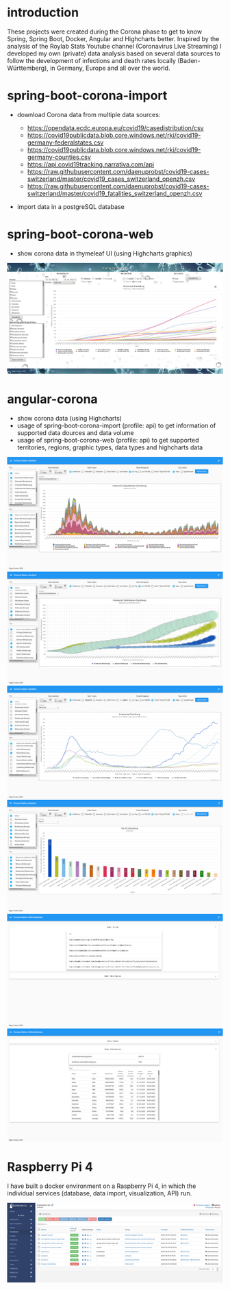 # introduction
These projects were created during the Corona phase to get to know Spring, Spring Boot, Docker, Angular and Highcharts better.
Inspired by the analysis of the Roylab Stats Youtube channel (Coronavirus Live Streaming) I developed my own (private) data analysis based on several data sources to follow the development of infections and death rates locally (Baden-Württemberg), in Germany, Europe and all over the world.

# spring-boot-corona-import
- download Corona data from multiple data sources:
  - https://opendata.ecdc.europa.eu/covid19/casedistribution/csv
  - https://covid19publicdata.blob.core.windows.net/rki/covid19-germany-federalstates.csv
  - https://covid19publicdata.blob.core.windows.net/rki/covid19-germany-counties.csv
  - https://api.covid19tracking.narrativa.com/api
  - https://raw.githubusercontent.com/daenuprobst/covid19-cases-switzerland/master/covid19_cases_switzerland_openzh.csv
  - https://raw.githubusercontent.com/daenuprobst/covid19-cases-switzerland/master/covid19_fatalities_switzerland_openzh.csv

- import data in a postgreSQL database

# spring-boot-corona-web
- show corona data in thymeleaf UI (using Highcharts graphics)

![corona web](https://github.com/edgarfurkert/corona/blob/master/examples/corona%20web%20-%2020201001.png)

# angular-corona
- show corona data (using Highcharts)
- usage of spring-boot-corona-import (profile: api) to get information of supported data dources and data volume
- usage of spring-boot-corona-web (profile: api) to get supported territories, regions, graphic types, data types and highcharts data

![corona1](https://github.com/edgarfurkert/corona/blob/master/examples/corona1%20-%2020201001.png)
![corona2](https://github.com/edgarfurkert/corona/blob/master/examples/corona2%20-%2020201001.png)
![corona3](https://github.com/edgarfurkert/corona/blob/master/examples/corona3%20-%2020201001.png)
![corona4](https://github.com/edgarfurkert/corona/blob/master/examples/corona4%20-%2020201001.png)
![corona data sources](https://github.com/edgarfurkert/corona/blob/master/examples/corona%20-%20datasources.png)
![corona info](https://github.com/edgarfurkert/corona/blob/master/examples/corona%20info%20-%2020201001.png)

# Raspberry Pi 4
I have built a docker environment on a Raspberry Pi 4, in which the individual services (database, data import, visualization, API) run.

![portainer](https://github.com/edgarfurkert/corona/blob/master/examples/raspi-portainer.png)
